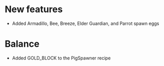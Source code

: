 # New features
* Added Armadillo, Bee, Breeze, Elder Guardian, and Parrot spawn eggs
# Balance
* Added GOLD_BLOCK to the PigSpawner recipe 

